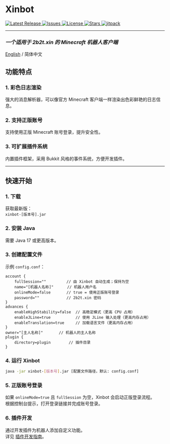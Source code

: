 # **Xinbot**
<!-- Badges -->
<p >
  <a href="https://github.com/huangdihd/xinbot/releases">
    <img src="https://img.shields.io/github/v/release/huangdihd/xinbot?style=for-the-badge&label=Release&color=brightgreen" alt="Latest Release">
  </a>
  <a href="https://github.com/huangdihd/xinbot/issues">
    <img src="https://img.shields.io/github/issues/huangdihd/xinbot?style=for-the-badge&label=Issues&color=yellow" alt="Issues">
  </a>
  <a href="https://github.com/huangdihd/xinbot/blob/main/LICENSE">
    <img src="https://img.shields.io/github/license/huangdihd/xinbot?style=for-the-badge&label=License&color=blue" alt="License">
  </a>
  <a href="https://github.com/huangdihd/xinbot/stargazers">
    <img src="https://img.shields.io/github/stars/huangdihd/xinbot?style=for-the-badge&label=Stars&color=ff69b4" alt="Stars">
  </a>
  <a href="https://jitpack.io/#huangdihd/xinbot">
    <img src="https://jitpack.io/v/huangdihd/xinbot.svg" alt="jitpack">
  </a>
</p>

---

### *一个适用于 2b2t.xin 的 Minecraft 机器人客户端*

[English](README.md) / 简体中文

## **功能特点**

### 1. **彩色日志渲染**
强大的消息解析器，可以像官方 Minecraft 客户端一样渲染出色彩鲜艳的日志信息。

### 2. **支持正版账号**
支持使用正版 Minecraft 账号登录，提升安全性。

### 3. **可扩展插件系统**
内置插件框架，采用 Bukkit 风格的事件系统，方便开发插件。

---

## **快速开始**

### 1. **下载**
获取最新版：  
`xinbot-[版本号].jar`

### 2. **安装 Java**
需要 Java 17 或更高版本。

### 3. **创建配置文件**
示例 `config.conf`：
```hocon
account {
    fullSession=""         // 由 Xinbot 自动生成；保持为空
    name="[机器人名称]"      // 机器人用户名
    onlineMode=false       // true = 使用正版账号登录
    password=""            // 2b2t.xin 密码
}
advances {
    enableHighStability=false  // 高稳定模式（更高 CPU 占用）
    enableJLine=true           // 使用 JLine 输入处理（更高内存占用）
    enableTranslation=true     // 加载语言文件（更高内存占用）
}
owner="[主人名称]"       // 机器人的主人名称
plugin {
    directory=plugin        // 插件目录
}
```

### 4. **运行 Xinbot**

```bash
java -jar xinbot-[版本号].jar [配置文件路径，默认: config.conf]
```

### 5. **正版账号登录**

如果 `onlineMode=true` 且 `fullSession` 为空，Xinbot 会启动正版登录流程。  
根据控制台提示，打开登录链接并完成账号登录。

### 6. **插件开发**

通过开发插件为机器人添加自定义功能。  
详见 [插件开发指南](PDG_CN.md)。
